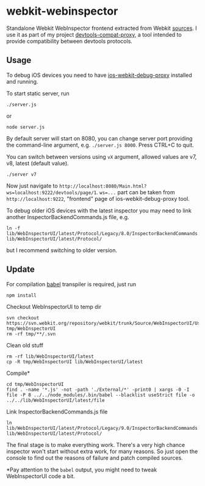 # webkit-webinspector
Standalone Webkit WebInspector frontend extracted from Webkit [sources](http://trac.webkit.org/browser/trunk/Source/WebInspectorUI). I use it as part of my project [devtools-compat-proxy](https://github.com/artygus/devtools-compat-proxy), a tool intended to provide compatibility between devtools protocols.


## Usage
To debug iOS devices you need to have [ios-webkit-debug-proxy](https://github.com/google/ios-webkit-debug-proxy) installed and running.

To start static server, run

    ./server.js
    
or

    node server.js

By default server will start on 8080, you can change server port providing the command-line argument, e.g. `./server.js 8000`. Press CTRL+C to quit.

You can switch between versions using `vX` argument, allowed values are v7, v8, latest (default value).

    ./server v7

Now just navigate to `http://localhost:8080/Main.html?ws=localhost:9222/devtools/page/1`. `ws=...` part can be taken from `http://localhost:9222`, "frontend" page of ios-webkit-debug-proxy tool.

To debug older iOS devices with the latest inspector you may need to link another InspectorBackendCommands.js file, e.g.

    ln -f lib/WebInspectorUI/latest/Protocol/Legacy/8.0/InspectorBackendCommands.js lib/WebInspectorUI/latest/Protocol/

but I recommend switching to older version.

## Update
For compilation [babel](https://github.com/babel/babel) transpiler is required, just run

    npm install
Checkout WebInspectorUI to temp dir

    svn checkout https://svn.webkit.org/repository/webkit/trunk/Source/WebInspectorUI/UserInterface tmp/WebInspectorUI
    rm -rf tmp/**/.svn
Clean old stuff

    rm -rf lib/WebInspectorUI/latest
    cp -R tmp/WebInspectorUI lib/WebInspectorUI/latest
Compile*

    cd tmp/WebInspectorUI
    find . -name '*.js' -not -path './External/*' -print0 | xargs -0 -I file -P 8 ../../node_modules/.bin/babel --blacklist useStrict file -o ../../lib/WebInspectorUI/latest/file

Link InspectorBackendCommands.js file

    ln lib/WebInspectorUI/latest/Protocol/Legacy/9.0/InspectorBackendCommands.js lib/WebInspectorUI/latest/Protocol/

The final stage is to make everything work. There's a very high chance inspector won't start without extra work, for many reasons. So just open the console to find out the reasons of failure and patch compiled sources.  
  
\*Pay attention to the `babel` output, you might need to tweak WebInspectorUI code a bit.
